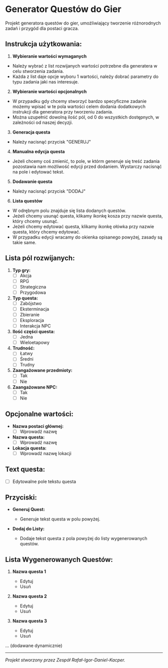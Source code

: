 # Generator Questów do Gier

Projekt generatora questów do gier, umożliwiający tworzenie różnorodnych zadań i przygód dla postaci gracza.

## Instrukcja użytkowania:

1. **Wybieranie wartości wymaganych**

- Należy wybrać z list rozwijanych wartości potrzebne dla generatera w celu stworzenia zadania.
- Każda z list daje opcje wyboru 1 wartości, należy dobrać parametry do typu zadania jaki nas interesuje.
  
2. **Wybieranie wartości opcjonalnych**

- W przypadku gdy chcemy stworzyć bardzo specyficzne zadanie możemy wpisać w te pola wartości celem dodania dodatkowych instrukcji dla generatora przy tworzeniu zadania.
- Można uzupełnić dowolną ilość pól, od 0 do wszystkich dostępnych, w zależności od naszej decyzji.

3. **Generacja questa**

- Należy nacisnąć przycisk "GENERUJ"

4. **Manualna edycja questa**

- Jeżeli chcemy coś zmienić, to pole, w którm generuje się treść zadania pozostawia nam możliwość edycji przed dodaniem. Wystarczy nacisnąć na pole i edytować tekst.

5. **Dodawanie questa**

- Należy nacisnąć przycisk "DODAJ"

6. **Lista questów**

- W odrębnym polu znajduje się lista dodanych questów.
- Jeżeli chcemy usunąć questa, klikamy ikonkę kosza przy nazwie questa, który chcemy usunąć.
- Jeżeli chcemy edytować questa, klikamy ikonkę ołówka przy nazwie questa, który chcemy edytować.
- W przypadku edycji wracamy do okienka opisanego powyżej, zasady są takie same.

## Lista pól rozwijanych:

1. **Typ gry:**
   - [ ] Akcja
   - [ ] RPG
   - [ ] Strategiczna
   - [ ] Przygodowa

2. **Typ questa:**
   - [ ] Zabójstwo
   - [ ] Eksterminacja
   - [ ] Zbieranie
   - [ ] Eksploracja
   - [ ] Interakcja NPC

3. **Ilość części questa:**
   - [ ] Jedna
   - [ ] Wieloetapowy

4. **Trudność:**
   - [ ] Łatwy
   - [ ] Średni
   - [ ] Trudny

5. **Zaangażowane przedmioty:**
   - [ ] Tak
   - [ ] Nie

6. **Zaangażowane NPC:**
   - [ ] Tak
   - [ ] Nie

## Opcjonalne wartości:

- **Nazwa postaci głównej:**
  - [ ] Wprowadź nazwę

- **Nazwa questa:**
  - [ ] Wprowadź nazwę

- **Lokacja questa:**
  - [ ] Wprowadź nazwę lokacji

## Text questa:

- [ ] Edytowalne pole tekstu questa

## Przyciski:

- **Generuj Quest:**
  - Generuje tekst questa w polu powyżej.

- **Dodaj do Listy:**
  - Dodaje tekst questa z pola powyżej do listy wygenerowanych questów.

## Lista Wygenerowanych Questów:

1. **Nazwa questa 1**
   - Edytuj
   - Usuń

2. **Nazwa questa 2**
   - Edytuj
   - Usuń

3. **Nazwa questa 3**
   - Edytuj
   - Usuń

... (dodawane dynamicznie)

---

*Projekt stworzony przez Zespół Rafał-Igor-Daniel-Kacper.*
